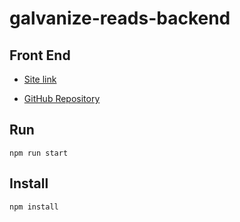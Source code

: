 # galvanize-reads-backend

## Front End
- [Site link](http://colorful-liquid.surge.sh/index.html)

- [GitHub Repository](https://github.com/TimWatervoort/galvanize-reads-frontend)

## Run
```
npm run start
```

## Install
```
npm install

```
